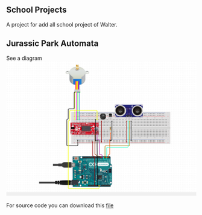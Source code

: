 ## School Projects
A project for add all school project of Walter.

## Jurassic Park Automata
See a diagram
![Diagram](jurassic-park-automata/resources/diagram.png)

For source code you can download this [file](jurassic-park-automata/jurassic-park-automata.io)
